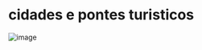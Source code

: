 # cidades e pontes turisticos

![image](https://github.com/user-attachments/assets/d2e4a132-f017-400e-aa9c-fc12c1a61a94)


